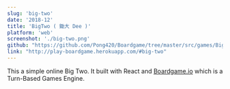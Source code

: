 ```yaml
---
slug: 'big-two'
date: '2018-12'
title: 'BigTwo ( 鋤大 Dee )'
platform: 'web'
screenshot: './big-two.png'
github: "https://github.com/Pong420/Boardgame/tree/master/src/games/BigTwo"
link: "http://play-boardgame.herokuapp.com/#big-two"
---
```


This a simple online <span>Big Two</span>. It built with <span>React</span> and
<a href="https://boardgame.io/#/">Boardgame.io</a> which is a Turn-Based Games Engine.
